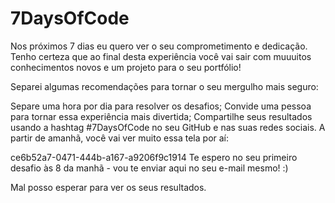 # 7DaysOfCode
 
Nos próximos 7 dias eu quero ver o seu comprometimento e dedicação. Tenho certeza que ao final desta experiência você vai sair com muuuitos conhecimentos novos e um projeto para o seu portfólio!

Separei algumas recomendações para tornar o seu mergulho mais seguro:

Separe uma hora por dia para resolver os desafios;
Convide uma pessoa para tornar essa experiência mais divertida;
Compartilhe seus resultados usando a hashtag #7DaysOfCode no seu GitHub e nas suas redes sociais.
A partir de amanhã, você vai ver muito essa tela por aí:

ce6b52a7-0471-444b-a167-a9206f9c1914
Te espero no seu primeiro desafio às 8 da manhã - vou te enviar aqui no seu e-mail mesmo! :)

Mal posso esperar para ver os seus resultados.

